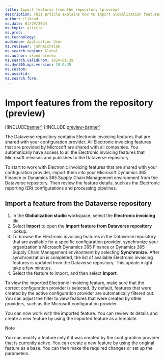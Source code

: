 ```yaml
---
title: Import features from the repository (preview)
description: This article explains how to import Globalization features from the Dataverse repository (preview).
author: ilikond
ms.date: 01/29/2024
ms.topic: article
ms.prod: 
ms.technology: 
audience: Application User
ms.reviewer: johnmichalak
ms.search.region: Global
ms.author: ikondratenko
ms.search.validFrom: 2024-01-29
ms.dyn365.ops.version: 10.0.39
ms.custom: 
ms.assetid: 
ms.search.form: 
---
```


# Import features from the repository (preview)

[!INCLUDE[banner](../../includes/banner.md)]
[!INCLUDE [preview-banner](~/../shared-content/shared/preview-includes/preview-banner.md)]

The Dataverse repository contains Electronic invoicing features that are shared with your configuration provider. All Electronic invoicing features that are provided by Microsoft are shared with all companies. You automatically have access to all the Electronic invoicing features that Microsoft releases and publishes to the Dataverse repository.

To start to work with Electronic invoicing features that are shared with your configuration provider, import them into your Microsoft Dynamics 365 Finance or Dynamics 365 Supply Chain Management environment from the Dataverse repository. Then review the feature details, such as the Electronic reporting (ER) configurations and processing pipelines.

## Import a feature from the Dataverse repository

1. In the **Globalization studio** workspace, select the **Electronic invoicing** tile.
2. Select **Import** to open the **Import feature from Dataverse repository** lookup.
3. To browse the Electronic invoicing features in the Dataverse repository that are available for a specific configuration provider, synchronize your organization's Microsoft Dynamics 365 Finance or Dynamics 365 Supply Chain Management environment by selecting **Synchronize**. After synchronization is completed, the list of available Electronic invoicing features is updated from the Dataverse repository. This update might take a few minutes.
4. Select the feature to import, and then select **Import**.

To view the imported Electronic invoicing feature, make sure that the correct configuration provider is selected. By default, features that were created by the active configuration provider are automatically filtered out. You can adjust the filter to view features that were created by other providers, such as the Microsoft configuration provider.

You can now work with the imported feature. You can review its details and create a new feature by using the imported feature as a template.

> [!NOTE]
> You can modify a feature only if it was created by the configuration provider that is currently active. You can create a new feature by using the original feature as a base. You can then make the required changes or set up the parameters.

